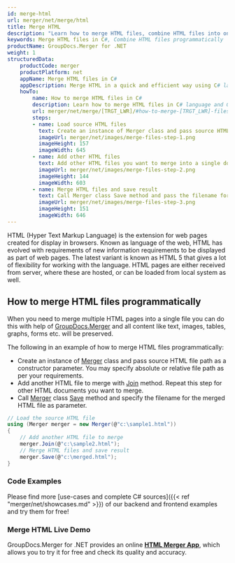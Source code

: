 ```yaml
---
id: merge-html
url: merger/net/merge/html
title: Merge HTML
description: "Learn how to merge HTML files, combine HTML files into one file programmatically in C# language using GroupDocs.Merger for .NET library."
keywords: Merge HTML files in C#, Combine HTML files programmatically
productName: GroupDocs.Merger for .NET
weight: 1
structuredData:
    productCode: merger
    productPlatform: net
    appName: Merge HTML files in C#
    appDescription: Merge HTML in a quick and efficient way using C# language and GroupDocs.Merger for .NET API, without the use of any third-party software like Microsoft or Open Office.
    howTo:
        name: How to merge HTML files in C# 
        description: Learn how to merge HTML files in C# language and GroupDocs.Merger for .NET API, without the use of any third-party software like Microsoft or Open Office.
        url: merger/net/merge/[TRGT_LWR]/#how-to-merge-[TRGT_LWR]-files-in-c
        steps:
        - name: Load source HTML files 
          text: Create an instance of Merger class and pass source HTML file path as a constructor parameter. You may specify absolute or relative file path as per your requirements. 
          imageUrl: merger/net/images/merge-files-step-1.png
          imageHeight: 157
          imageWidth: 645
        - name: Add other HTML files
          text: Add other HTML files you want to merge into a single document with Join method of Merger class.
          imageUrl: merger/net/images/merge-files-step-2.png
          imageHeight: 144
          imageWidth: 603
        - name: Merge HTML files and save result 
          text: Call Merger class Save method and pass the filename for the resultant HTML file as parameter.
          imageUrl: merger/net/images/merge-files-step-3.png
          imageHeight: 151
          imageWidth: 646
---
```


HTML (Hyper Text Markup Language) is the extension for web pages created for display in browsers. Known as language of the web, HTML has evolved with requirements of new information requirements to be displayed as part of web pages. The latest variant is known as HTML 5 that gives a lot of flexibility for working with the language. HTML pages are either received from server, where these are hosted, or can be loaded from local system as well.

## How to merge HTML files programmatically

When you need to merge multiple HTML pages into a single file you can do this  with help of [GroupDocs.Merger](https://products.groupdocs.com/merger/net) and all content like text, images, tables, graphs, forms etc. will be preserved.

The following in an example of how to merge HTML files programmatically:

* Create an instance of [Merger](https://reference.groupdocs.com/merger/net/groupdocs.merger/merger) class and pass source HTML file path as a constructor parameter. You may specify absolute or relative file path as per your requirements.
* Add another HTML file to merge with [Join](https://reference.groupdocs.com/merger/net/groupdocs.merger/merger/join) method. Repeat this step for other HTML documents you want to merge.
* Call [Merger](https://reference.groupdocs.com/merger/net/groupdocs.merger/merger) class [Save](https://reference.groupdocs.com/merger/net/groupdocs.merger/merger/save) method and specify the filename for the merged HTML file as parameter.

```csharp
// Load the source HTML file
using (Merger merger = new Merger(@"c:\sample1.html"))
{
    // Add another HTML file to merge
    merger.Join(@"c:\sample2.html");
    // Merge HTML files and save result
    merger.Save(@"c:\merged.html");
}
```

### Code Examples

Please find more [use-cases and complete C# sources]({{< ref "merger/net/showcases.md" >}}) of our backend and frontend examples and try them for free!

### Merge HTML Live Demo

GroupDocs.Merger for .NET provides an online [**HTML Merger App**](https://products.groupdocs.app/merger/html), which allows you to try it for free and check its quality and accuracy.
